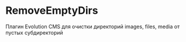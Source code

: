 # RemoveEmptyDirs
Плагин Evolution CMS для очистки директорий  images, files, media от пустых субдиректорий
